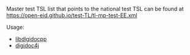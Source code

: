 Master test TSL list that points to the national test TSL can be found at https://open-eid.github.io/test-TL/tl-mp-test-EE.xml

Usage:
* [libdigidocpp](https://github.com/open-eid/libdigidocpp/wiki/Using-test-TSL-lists)
* [digidoc4j](https://github.com/open-eid/digidoc4j/wiki/Using-test-TSL-lists)
